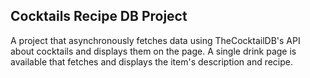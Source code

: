 ## Cocktails Recipe DB Project

A project that asynchronously fetches data using TheCocktailDB's API about cocktails and displays them on the page. A single drink page is available that fetches and displays the item's description and recipe.
